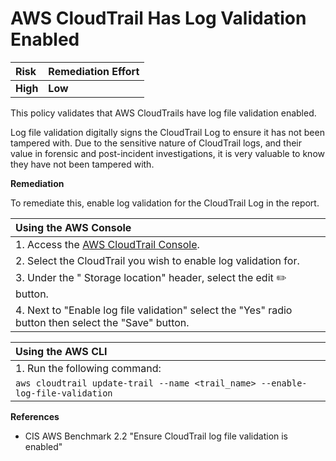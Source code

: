 # AWS CloudTrail Has Log Validation Enabled

| Risk     | Remediation Effort |
| :------- | :----------------- |
| **High** | **Low**            |

This policy validates that AWS CloudTrails have log file validation enabled.

Log file validation digitally signs the CloudTrail Log to ensure it has not been tampered with. Due to the sensitive nature of CloudTrail logs, and their value in forensic and post-incident investigations, it is very valuable to know they have not been tampered with.

**Remediation**

To remediate this, enable log validation for the CloudTrail Log in the report.

| Using the AWS Console                                                                                   |
| :------------------------------------------------------------------------------------------------------ |
| 1. Access the [AWS CloudTrail Console](https://console.aws.amazon.com/cloudtrail/home?#/configuration). |
| 2. Select the CloudTrail you wish to enable log validation for.                                         |
| 3. Under the " Storage location" header, select the edit :pencil2: button.                              |
| 4. Next to "Enable log file validation" select the "Yes" radio button then select the "Save" button.    |

| Using the AWS CLI                                                              |
| :----------------------------------------------------------------------------- |
| 1. Run the following command:                                                  |
| `aws cloudtrail update-trail --name <trail_name> --enable-log-file-validation` |

**References**

- CIS AWS Benchmark 2.2 "Ensure CloudTrail log file validation is enabled"
